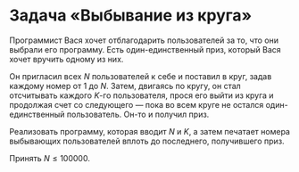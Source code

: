 # Задача «Выбывание из круга»

Программист Вася хочет отблагодарить пользователей за то, что они выбрали его программу. Есть один-единственный приз, который Вася хочет вручить одному из них.

Он пригласил всех $N$ пользователей к себе и поставил в круг, задав каждому номер от $1$ до $N$. Затем, двигаясь по кругу, он стал отсчитывать каждого $K$-го пользователя, прося его выйти из круга и продолжая счет со следующего — пока во всем круге не остался один-единственный пользователь. Он-то и получил приз.

Реализовать программу, которая вводит $N$ и $K$, а затем печатает номера выбывающих пользователей вплоть до последнего, получившего приз.

Принять $N ≤ 100000$.
